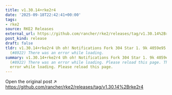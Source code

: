 ```yaml
---
title: v1.30.14+rke2r4
date: '2025-09-18T22:42:41+00:00'
tags:
- rke2
source: RKE2 Releases
external_url: https://github.com/rancher/rke2/releases/tag/v1.30.14%2Brke2r4
post_kind: release
draft: false
tldr: v1.30.14+rke2r4 Uh oh! Notifications Fork 304 Star 1. 9k 4059e95 update kubernetes
  (#8922) There was an error while loading.
summary: v1.30.14+rke2r4 Uh oh! Notifications Fork 304 Star 1. 9k 4059e95 update kubernetes
  (#8922) There was an error while loading. Please reload this page. There was an
  error while loading. Please reload this page.
---
```

Open the original post ↗ https://github.com/rancher/rke2/releases/tag/v1.30.14%2Brke2r4
